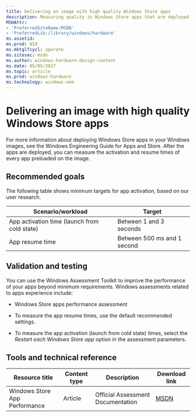 ```yaml
---
title: Delivering an image with high quality Windows Store apps
description: Measuring quality in Windows Store apps that are deployed with a Windows image
MSHAttr:
- 'PreferredSiteName:MSDN'
- 'PreferredLib:/library/windows/hardware'
ms.assetid: 
ms.prod: W10
ms.mktglfcycl: operate
ms.sitesec: msdn
ms.author: windows-hardware-design-content
ms.date: 05/05/2017
ms.topic: article
ms.prod: windows-hardware
ms.technology: windows-oem
---
```


# Delivering an image with high quality Windows Store apps

For more information about deploying Windows Store apps in your Windows images, see the Windows Engineering Guide for Apps and Store. After the apps are deployed, you can measure the activation and resume times of every app preloaded on the image.

## Recommended goals

The following table shows minimum targets for app activation, based on our user research.

| Scenario/workload                            | Target |
|----------------------------------------------|----------------------------|
| App activation time (launch from cold state) | Between 1 and 3 seconds |
| App resume time                              | Between 500 ms and 1 second |


## Validation and testing

You can use the Windows Assessment Toolkit to improve the performance of your apps beyond minimum requirements. Windows assessments related to apps experience include:

-   Windows Store apps performance assessment

-   To measure the app resume times, use the default recommended settings.

-   To measure the app activation (launch from cold state) times, select the *Restart each Windows Store app* option in the assessment parameters.

## Tools and technical reference

| Resource title                | Content type | Description                       | Download link |
|-------------------------------|--------------|-----------------------------------|-------------------------------------------------------------------------------------------------------------------------------------------------------------------------------------- |
| Windows Store App Performance | Article      | Official Assessment Documentation | [MSDN](https://msdn.microsoft.com/en-us/library/windows/hardware/dn246955.aspx) |


